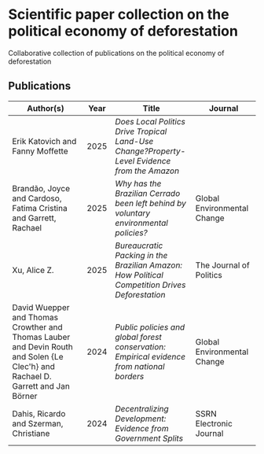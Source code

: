 # Scientific paper collection on the political economy of deforestation
Collaborative collection of publications on the political economy of deforestation


## Publications

<!-- BIB_TABLE -->
| Author(s) | Year | Title | Journal |
|-----------|------|-------|---------|
| Erik Katovich and Fanny Moffette | 2025 | *Does Local Politics Drive Tropical Land-Use Change?Property-Level Evidence from the Amazon* |  |
| Brandão, Joyce and Cardoso, Fatima Cristina and Garrett, Rachael | 2025 | *Why has the Brazilian Cerrado been left behind by voluntary environmental policies?* | Global Environmental Change |
| Xu, Alice Z. | 2025 | *Bureaucratic Packing in the Brazilian Amazon: How Political Competition Drives Deforestation* | The Journal of Politics |
| David Wuepper and Thomas Crowther and Thomas Lauber and Devin Routh and Solen {Le Clec'h} and Rachael D. Garrett and Jan Börner | 2024 | *Public policies and global forest conservation: Empirical evidence from national borders* | Global Environmental Change |
| Dahis, Ricardo and Szerman, Christiane | 2024 | *Decentralizing Development: Evidence from Government Splits* | SSRN Electronic Journal |
<!-- BIB_TABLE -->
